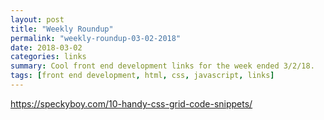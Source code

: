```yaml
---
layout: post
title: "Weekly Roundup"
permalink: "weekly-roundup-03-02-2018"
date: 2018-03-02
categories: links
summary: Cool front end development links for the week ended 3/2/18.
tags: [front end development, html, css, javascript, links]
---
```


https://speckyboy.com/10-handy-css-grid-code-snippets/
